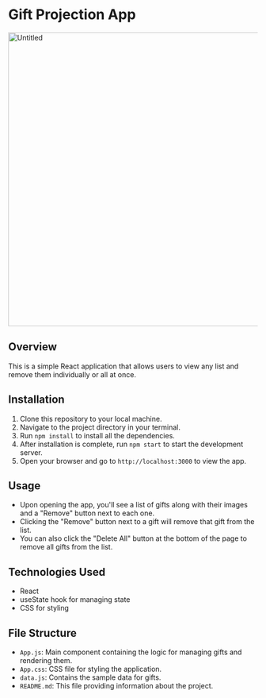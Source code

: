 # Gift Projection App

<img width="592" alt="Untitled" src="https://github.com/torry91/list-of-6-things/assets/149702982/4ffc10bb-fff6-4dd6-bc6d-1f6a198b5386">



## Overview
This is a simple React application that allows users to view any list and remove them individually or all at once.

## Installation
1. Clone this repository to your local machine.
2. Navigate to the project directory in your terminal.
3. Run `npm install` to install all the dependencies.
4. After installation is complete, run `npm start` to start the development server.
5. Open your browser and go to `http://localhost:3000` to view the app.

## Usage
- Upon opening the app, you'll see a list of gifts along with their images and a "Remove" button next to each one.
- Clicking the "Remove" button next to a gift will remove that gift from the list.
- You can also click the "Delete All" button at the bottom of the page to remove all gifts from the list.

## Technologies Used
- React
- useState hook for managing state
- CSS for styling

## File Structure
- `App.js`: Main component containing the logic for managing gifts and rendering them.
- `App.css`: CSS file for styling the application.
- `data.js`: Contains the sample data for gifts.
- `README.md`: This file providing information about the project.


